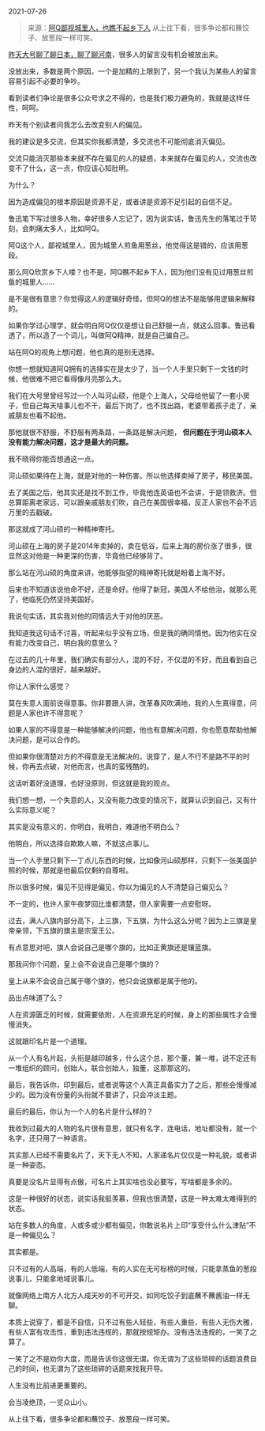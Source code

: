 2021-07-26

> 来源：[阿Q鄙视城里人，也瞧不起乡下人](http://mp.weixin.qq.com/s?__biz=MzU3NDc5Nzc0NQ==&mid=2247505495&idx=1&sn=7a77cf8ffbcd20f45f9f0191dec8c349&chksm=fd2e7489ca59fd9f56a8ed9208631fd1f70a9bb63e9e181eaffec1efa70a7ec46534b5ca00d7&scene=27#wechat_redirect)
> 从上往下看，很多争论都和蘸饺子、放葱段一样可笑。

[昨天大号聊了聊日本，聊了聊河南](http://mp.weixin.qq.com/s?__biz=MzU0MjYwNDU2Mw==&mid=2247500172&idx=2&sn=b661afe8c483b02170243dc353f03819&chksm=fb1aadf0cc6d24e61d454a7993975cb976885cfe4e8675714235636281ff52fd8f1c5ed92dac&scene=21#wechat_redirect)，很多人的留言没有机会被放出来。  

  

没放出来，多数是两个原因，一个是加精的上限到了，另一个我认为某些人的留言容易引起不必要的争吵。  

  

看到读者们争论是很多公众号求之不得的，也是我们极力避免的，我就是这样任性，呵呵。

  

昨天有个别读者问我怎么去改变别人的偏见。

  

我的建议是多交流，但其实你我都清楚，多交流也不可能彻底消灭偏见。

  

交流只能消灭那些本来就不存在偏见的人的疑惑，本来就存在偏见的人，交流也改变不了什么，这一点，你应该心知肚明。

  

为什么？

  

因为造成偏见的根本原因是资源不足，或者讲是资源不足引起的自信不足。

  

鲁迅笔下写过很多人物，幸好很多人忘记了，因为说实话，鲁迅先生的落笔过于苛刻，会刺痛太多人，比如阿Q。

  

阿Q这个人，鄙视城里人，因为城里人煎鱼用葱丝，他觉得这是错的，应该用葱段。  

  

那么阿Q欣赏乡下人喽？也不是，阿Q瞧不起乡下人，因为他们没有见过用葱丝煎鱼的城里人......

  

是不是很有意思？你觉得这人的逻辑好奇怪，但阿Q的想法不是能够用逻辑来解释的。

  

如果你学过心理学，就会明白阿Q仅仅是想让自己舒服一点，就这么回事。鲁迅看透了，所以造了一个词儿，叫做阿Q精神，就是自己骗自己。

  

站在阿Q的视角上想问题，他也真的是别无选择。  

  

你想一想就知道阿Q拥有的选择实在是太少了，当一个人手里只剩下一文钱的时候，他很难不把它看得像月亮那么大。  

  

我们在大号里曾经写过一个人叫河山硕，他是个上海人，父母给他留了一套小房子，但自己每天啥事儿也不干，最后下岗了，也不找出路，老婆带着孩子走了，亲戚朋友也看不起他。

  

那他就很不舒服，不舒服有两条路，一条路是解决问题， **但问题在于河山硕本人没有能力解决问题，这才是最大的问题。**

  

我不晓得你能否想通这一点。

  

河山硕如果待在上海，就是对他的一种伤害。所以他选择卖掉了房子，移民美国。

  

去了美国之后，他其实还是找不到工作，毕竟他连英语也不会讲，于是领救济。但总算距离老家远，可以跟亲戚朋友们吹，自己在美国很幸福，反正人家也不会不远万里的去戳破。  

  

那这就成了河山硕的一种精神寄托。

  

河山硕在上海的房子是2014年卖掉的，卖在低谷，后来上海的房价涨了很多，很显然这对他是一种更深的伤害，毕竟他已经够背了。

  

那么站在河山硕的角度来讲，他能够指望的精神寄托就是盼着上海不好。

  

后来也不知道该说他命不好，还是命好。他得了新冠，美国人不给他治，就那么死了，他临死仍然坚持美国好。

  

我说句实话，其实我对他的同情远大于对他的厌恶。

  

我知道我这句话不讨喜，听起来似乎没有立场，但是我的确同情他。因为他实在没有能力改变自己，明白我的意思么？

  

在过去的几十年里，我们确实有部分人，混的不好，不仅混的不好，而且看到自己身边的人混的很好，越来越好。  

  

你让人家什么感觉？

  

莫在失意人面前说得意事。你非要跟人讲，改革春风吹满地，我的人生真得意，问题是人家也许不得意呢？

  

如果人家的不得意是一种能够解决的问题，他也有意解决问题，你也愿意帮助他解决问题，是可以合作的。  

  

但如果你很清楚对方的不得意是无法解决的，说穿了，是人不行不是路不平的时候，你再去点破，对他而言，也真的蛮残酷的。

  

这话听着好没道理，也好没原则，但这就是我的观点。  

  

我们想一想，一个失意的人，又没有能力改变的情况下，就算认识到自己，又有什么实际意义呢？  

  

其实是没有意义的，你明白，我明白，难道他不明白么？

  

他明白，所以选择自欺欺人嘛，不就这点事儿。  

  

当一个人手里只剩下一丁点儿东西的时候，比如像河山硕那样，只剩下一张美国护照的时候，那就是他最后仅剩的自尊啦。  

  

所以很多时候，偏见不见得是偏见，你以为偏见的人不清楚自己偏见么？  

  

不一定的，也许人家午夜梦回比谁都清楚，但人家需要一点安慰呀。  

  

过去，满人八旗内部分高下，上三旗，下五旗，为什么这么分呢？因为上三旗是皇帝亲领，下五旗的旗主是宗室王公。

  

有点意思对吧，旗人会说自己是哪个旗的，比如正黄旗还是镶蓝旗。

  

那我问你个问题，皇上会不会说自己是哪个旗的？

  

皇上从来不会说自己属于哪个旗的，他只会说旗都是属于他的。  

  

品出点味道了么？

  

人在资源匮乏的时候，就需要依附，人在资源充足的时候，身上的那些属性才会慢慢消失。  

  

这就跟印名片是一个道理。

  

从一个人有名片起，头衔是越印越多，什么这个总，那个董，兼一堆，说不定还有一堆组织的顾问，创始人，联合创始人，独董，这那那这的。  

  

最后，我告诉你，印到最后，或者说等这个人真正具备实力了之后，那些会慢慢减少的。因为没有份量的头衔就不要讲了，只会冲淡主题。

  

最后的最后，你认为一个人的名片是什么样的？  

  

我收到过最大的人物的名片很有意思，就只有名字，连电话，地址都没有，就一个名字，还只用了一种语言。

  

其实那人已经不需要名片了，天下无人不知，人家递名片仅仅是一种礼貌，或者讲是一种姿态。  

  

真要是没名片显得有点傲，可名片上其实啥也没必要写，写啥都是多余的。  

  

这是一种很好的状态，说实话我挺羡慕，但我也很清楚，这是一种太难太难得到的状态。

  

站在多数人的角度，人或多或少都有偏见，你敢说名片上印“享受什么什么津贴”不是一种偏见么？

  

其实都是。

  

只不过有的人高端，有的人低端，有的人实在无可标榜的时候，只能拿蒸鱼的葱段说事儿，只能拿地域说事儿。

  

就像网络上南方人北方人成天吵的不可开交，如同吃饺子到底蘸不蘸酱油一样无聊。  

  

本质上说穿了，都是不自信，只不过有些人轻些，有些人重些，有些人无伤大雅，有些人富有攻击性，重到违法违规的，那就按规矩办。没有违法违规的，一笑了之算了。

  

一笑了之不是劝你大度，而是告诉你这很无谓。你无谓为了这些琐碎的话题浪费自己的时间，也无谓为了这些琐碎的话题来找我开导。  

  

人生没有比前进更重要的。  

  

会当凌绝顶，一览众山小。

  

从上往下看，很多争论都和蘸饺子、放葱段一样可笑。

